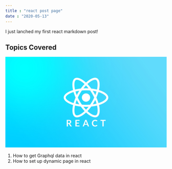 ```yaml
---
title : "react post page"
date : "2020-05-13"
---
```



I just lanched my first react markdown post!

## Topics Covered
![react](./react.jpg)

1. How to get Graphql data in react
2. How to set up dynamic page in react

